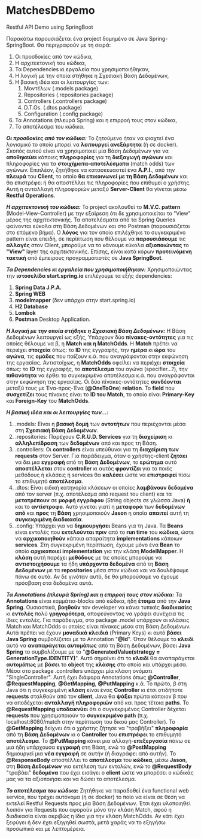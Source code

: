 # MatchesDBDemo
 Restful API Demo using SpringBoot


Παρακάτω παρουσιάζεται ένα project δομημένο σε Java Spring-SpringBoot. Θα περιγραφούν με τη σειρά:
1) Οι προσδοκίες από τον κώδικα,
2) Η αρχιτεκτονική του κώδικα,
3) Τα Dependencies κι εργαλεία που χρησιμοποιήθηκαν,
4) Η λογική με την οποία στήθηκε η Σχεσιακή Βάση Δεδομένων,
5) Η βασική ιδέα και οι λειτουργίες των:
    1) Μοντέλων (.models package)
    2) Repositories (.repositories package)
    3) Controllers (.controllers package)
    4) D.T.Os. (.dtos package)
    5) Configuration (.config package)
6) Τα Annotations (πλευρά Spring) και η επιρροή τους στον κώδικα,
7) Το αποτέλεσμα του κώδικα.

_**Οι προσδοκίες από τον κώδικα:**_
Το ζητούμενο ήταν να φιαχτεί ένα λογισμικό το οποίο μπορεί να **λειτουργεί ανεξάρτητα** 
(ή σε docker). Σκοπός αυτού είναι να χρησιμοποιεί μία Βάση Δεδομένων για να **αποθηκεύει** κάποιες 
**πληροφορίες** για τη **διεξαγωγή αγώνων** και πληροφορίες για τα **στοιχήματα-αποτελέσματα** (match odds) 
των αγώνων. Επιπλέον, ζητήθηκε να κατασκευαστεί ένα **A.P.I.**, από την **πλευρά** του **Client**, το οποίο 
**θα επικοινωνεί με τη Βάση Δεδομένων** και θα επιστρέφει ή θα αποστέλλει τις πληροφορίες που 
επιθυμεί ο χρήστης. Αυτή η ανταλλαγή πληροφοριών μεταξύ **Server-Client** θα γίνεται μέσω **Restful 
Operations**.

_**Η αρχιτεκτονική του κώδικα:**_
Το project ακολουθεί το **M.V.C. pattern** (Model-View-Controller) με την εξαίρεση ότι δε χρησιμοποιείται 
το "View" μέρος της αρχιτεκτονικής. Τα αποτελέσματα από τα Spring Queries φαίνονται εύκολα στη Βάση 
Δεδομένων και στο Postman (παρουσιάζεται στο επόμενο βήμα). Ο **λόγος** για τον οποίο επιλέχθηκε το 
συγκεκριμένο pattern είναι επειδή, σε περίπτωση που θέλουμε να **παρουσιάσουμε** τις **αλλαγές** στον Client, 
μπορούμε να το κάνουμε εύκολα **αξιοποιώντας** το **"View"** layer της αρχιτεκτονικής. Επίσης, είναι κατά 
κόρων **προτεινόμενη τακτική** από έμπειρους προγραμματιστές σε **Java SpringBoot**.

_**Τα Dependencies κι εργαλεία που χρησιμοποιήθηκαν:**_
Χρησιμοποιώντας την **ιστοσελίδα start.spring.io** επιλέγουμε τα εξής dependencies:
1) **Spring Data J.P.A.**
2) **Spring WEB**
3) **<artifactId>modelmapper</artifactId>** (δεν υπάρχει στην start.spring.io)
4) **H2 Database**
5) **Lombok**
6) **Postman** Desktop Application.

_**Η λογική με την οποία στήθηκε η Σχεσιακή Βάση Δεδομένων:**_
Η Βάση Δεδομένων λειτουργεί ως εξής, Υπάρχουν δύο **πίνακες-οντότητες** για τις οποίες θέλουμε να β, η 
**Match και η MatchOdds**. Η **Match** πρέπει να περιέχει **στοιχεία** όπως: το **ID** της εγγραφής, την **ημέρα** κι **ώρα** του **αγώνα**, 
τις **ομάδες** που παίζουν κ.ά. που αναγράφονται στην εκφώνηση της εργασίας. Αντιστοίχως, η **MatchOdds** οφείλει να 
περιέχει **στοιχεία** όπως: το **ID** της εγγραφής, το **αποτέλεσμα** του αγώνα (specifier...?), την **πιθανότητα** να έρθει το 
συγκεκριμένο αποτέλεσμα κ.ά. που αναγράφονται στην εκφώνηση της εργασίας. Οι δύο πίνακες-οντότητες **συνδέονται** μεταξύ τους με 
Ένα-προς-Ένα (**@OneToOne**) **relation**. Το **field** που **συσχετίζει** τους πίνακες είναι το **ID του Match**, το οποίο είναι 
**Primary-Key** και **Foreign-Key** του **MatchOdds**.

_**Η βασική ιδέα και οι λειτουργίες των...:**_
1) .models: Είναι η **βασική δομή** των **οντοτήτων** που περιέχονται μέσα στη **Σχεσιακή Βάση Δεδομένων**.
2) .repositories: Παρέχουν **C.R.U.D. Services** για τη **διαχείριση** κι **αλληλεπίδραση** των **δεδομένων** από και προς τη Βάση.
3) .controllers: Οι **controllers** είναι υπεύθυνοι για τη **διαχείριση των requests** στον Server. Για παράδειγμα, όταν ο χρήστης-client 
**ζητάει** να δει μια **εγγραφή** από τη **Βάση Δεδομένων**, το **ερώτημα** αυτό **αποστέλλεται** στον **controller** κι αυτός **φροντίζει** για το ποιές 
μεθόδους ή κλάσεις ή services θα **καλέσει** ώστε να **επιστραφεί** πίσω το επιθυμητό **αποτέλεσμα**.
4) .dtos: Είναι ειδική κατηγορία κλάσεων οι οποίες **λαμβάνουν δεδομένα** από τον server (π.χ. αποτέλεσμα από request του client) και τα **μετατρέπουν** σε **μορφή 
εγγράφου** (String objects σε γλώσσα Java) **ή** και το **αντίστροφο**. Αυτό γίνεται γιατί η **μεταφορά** των **δεδομένων** **από** και **προς** τη **Βάση** χρησιμοποιούν **Jason** η οποία 
**απαιτεί** αυτή τη **συγκεκριμένη διαδικασία**.
5) .config: Υπάρχει για να **δημιουργήσει** Beans για τη Java. Τα **Beans** είναι εντολές που **εκτελούνται πριν** από το **run time** του **κώδικα**, ώστε να **αρχικοποιηθούν** κάποια 
απαραίτητα **implementations** κάποιων **services**. Στη συγκεκριμένη περίπτωση, έχουμε μόνο ένα **Bean** το οποίο **αρχικοποιεί implementation** για την κλάση **ModelMapper**. Η **κλάση** αυτή παρέχει **μεθόδους** 
με τις οποίες μπορούμε να **αντιστοιχήσουμε** τα ήδη **υπάρχοντα δεδομένα** από τη **Βάση Δεδομένων** με τα **repositories** μέσα στον κώδικα και να δουλέψουμε πάνω σε αυτά. Αν δε γινόταν αυτό, δε θα 
μπορούσαμε να έχουμε πρόσβαση στα δεδομένα αυτά.

_**Τα Annotations (πλευρά Spring) και η επιρροή τους στον κώδικα:**_
Τα **Annotations** είναι κομμάτια-blocks από κώδικα, ήδη **έτοιμα** από την **Java Spring**. Ουσιαστικά, **βοηθούν** τον developer να κάνει τυπικές **διαδικασίες** κι **εντολές** πολύ **γρηγορότερα**, αποφεύγοντας 
να γράφει συνέχεια τις ίδιες εντολές. Για παράδειγμα, στο package .model υπάρχουν οι κλάσεις Match και MatchOdds οι οποίες είναι πίνακες μέσα στη Βάση Δεδομένων. Αυτά πρέπει να έχουν **μοναδικά κλειδιά** 
(Primary Keys) κι αυτό **βάσει Java Spring** συμβολίζεται με το Annotation "**@Id**". Όταν θέλουμε το **κλειδί** αυτό να **αναπαράγεται αυτομάτως** από τη Βάση Δεδομένων, βάσει **Java Spring** το συμβολίζουμε με το 
"**@GeneratedValue(strategy = GenerationType.IDENTITY)**". Αυτό σημαίνει ότι το **κλειδί** θα αναπαράγεται **αυτομάτως** με **βάσει** το **object** της **κλάσης** στο οποίο και υπάρχει μέσα. Μέσα στο package .controllers υπάρχει μία 
κλάση ονόματι "SingleController". Αυτή έχει διάφορα Annotations όπως **@Controller**, **@RequestMapping**, **@GetMapping**, **@PutMapping** κ.ά. Το πρώτο, β στη Java ότι η συγκεκριμένη **κλάση** είναι ένας **Controller** κι έτσι 
οτιδήποτε **requests** σταλθούν από τον **client**, Java θα **ψάξει** πρώτα κάποιον β που να αποδέχεται **ανταλλαγή πληροφοριών** από και προς τέτοια **paths**. Το **@RequestMapping υποδεικνύει** ότι ο συγκεκριμένος Controller 
δέχεται **requests** που χρησιμοποιούν το **συγκεκριμένο path** (π.χ. localhost:8080/match στην περίπτωση του δικού μας Controller). Το **@GetMapping** δείχνει ότι ο χρήστης ζήτησε να "τραβήξει" **πληροφορία** από τη **Βάση Δεδομένων** 
κι ο **Controller** του **επιστρέφει** το επιθυμητό **αποτέλεσμα**. Το **@PutMapping** κάνει μια αλλαγή-**επεξεργασία** πάνω σε μια ήδη υπάρχουσα **εγγραφή** στη Βάση, ενώ το **@PostMapping** δημιουργεί μια **νέα εγγραφή** σε αυτήν (ή διαγράφει από αυτήν).
Το **@ResponseBody** αποστέλλει το **αποτέλεσμα** του **κώδικα**, μέσω **Jason**, στη **Βάση Δεδομένων** για εκτέλεση των εντολών, ενώ το **@RequestBody** "τραβάει" **δεδομένα** που έχει εισάγει ο **client** ώστε να μπορέσει ο κώδικάς μας να τα αξιοποιήσει 
και να δώσει το αποτέλεσμα.

_**Το αποτέλεσμα του κώδικα:**_
Ζητήθηκε να παραδοθεί ένα functional web service, που τρέχει αυτόνομα (ή σε docker) το ποίο να είναι σε θέση να εκτελεί Restful Requests προς μία Βάση Δεδομένων. Έτσι έχει υλοποιηθεί λοιπόν για Requests που αφορούν μόνο την κλάση Match, αφού 
η διαδικασία είναι ακριβώς η ίδια για την κλάση MatchOdds. Αν κάτι έχει ξεφύγει ή δεν έχει εξηγηθεί σωστά, μετά χαράς να το εξηγήσω προσωπικά και με λεπτομέρεια.
